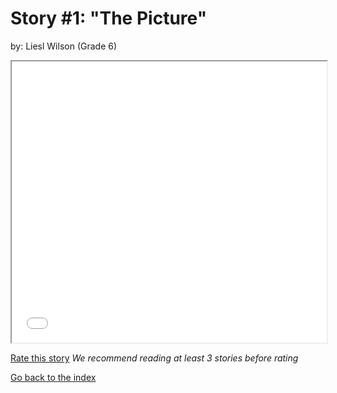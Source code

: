 # Story #1: "The Picture"
by: Liesl Wilson (Grade 6)


<iframe src="../stories/05_The Picture.html" height="450px" width="100%"> </iframe>

[Rate this story](https://forms.gle/zbTTGuidhwvabMLT9) *We recommend reading at least 3 stories before rating*

[Go back to the index](../index.md)

